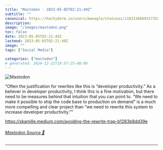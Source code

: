 ```yaml
---
title: "Mastodon - 2023-05-05T02:21:49Z"
subtitle: ""
canonical: https://hachyderm.io/users/mweagle/statuses/110313688915735061
description:
image: "/images/mastodon.png"
toc: false
date: 2023-05-05T02:21:49Z
lastmod: 2023-05-05T02:21:49Z
image: ""
tags: ["Social Media"]

categories: ["mastodon"]
# generated: 2024-12-22T19:57:25-08:00
---
```

![Mastodon](/images/mastodon.png)

<p>“Often the justification for rewrites like this is “developer productivity.” As a believer in developer productivity, I think this is a fine motivation, but there need to be measures behind that intuition that you can point to. “We need to make it possible to ship the code base to production on demand” is a much more compelling and clear project than “we need to rewrite this system to increase developer productivity.””</p><p><a href="https://skamille.medium.com/avoiding-the-rewrite-trap-b1283b8dd39e" target="_blank" rel="nofollow noopener noreferrer" translate="no"><span class="invisible">https://</span><span class="ellipsis">skamille.medium.com/avoiding-t</span><span class="invisible">he-rewrite-trap-b1283b8dd39e</span></a></p>


###### [Mastodon Source 🐘](https://hachyderm.io/@mweagle/110313688915735061)

___
